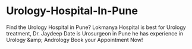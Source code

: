 # Urology-Hospital-In-Pune
Find the Urology Hospital in Pune? Lokmanya Hospital is best for Urology treatment, Dr. Jaydeep Date is Urosurgeon in Pune he has experience in Urology &amp;amp; Andrology Book your Appointment Now!
